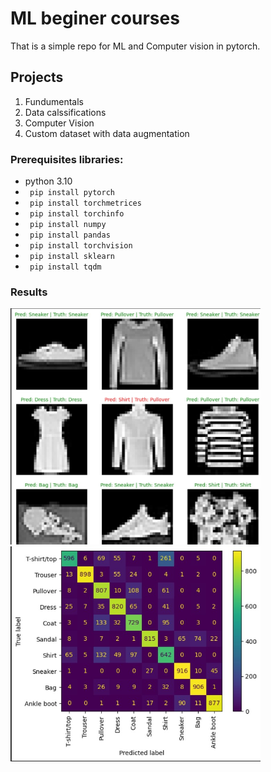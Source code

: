
# ML beginer courses

That is a simple repo for ML and Computer vision in pytorch.

## Projects 
1. Fundumentals
2. Data calssifications 
3. Computer Vision
3. Custom dataset with data augmentation
### Prerequisites libraries:
* python 3.10
* ` pip install pytorch`
* ` pip install torchmetrices`
* ` pip install torchinfo`
* ` pip install numpy`
* ` pip install pandas`
* ` pip install torchvision`
* ` pip install sklearn` 
* ` pip install tqdm`

### Results

<img src="results.jpg" alt="result" width="400"/>
<img src="results2.jpg" alt="result2" width="400"/>